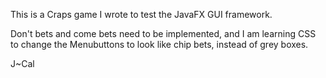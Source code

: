 This is a Craps game I wrote to test the JavaFX GUI framework.

Don't bets and come bets need to be implemented, and I am learning CSS to change the Menubuttons to look like chip bets, instead of grey boxes.

J~Cal